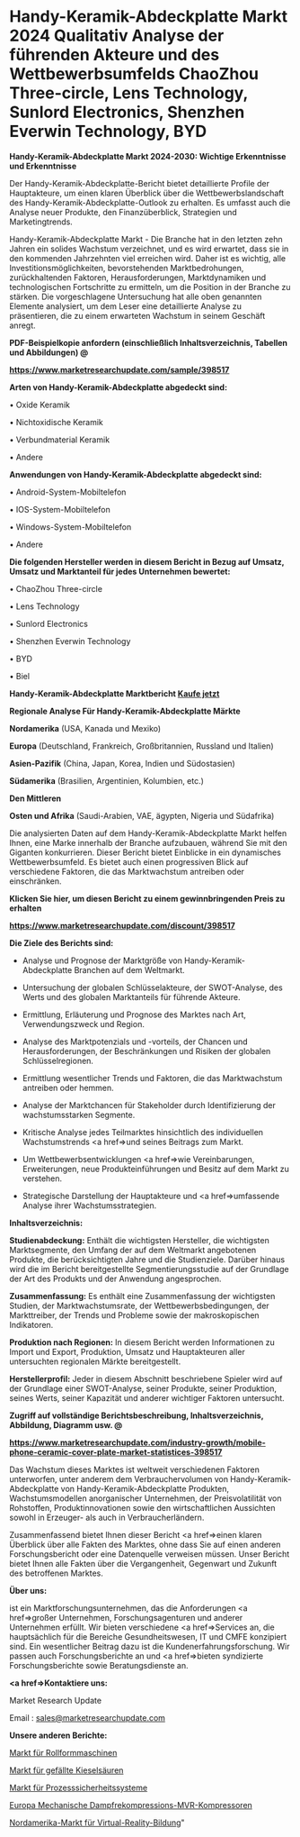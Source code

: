 # Handy-Keramik-Abdeckplatte Markt 2024 Qualitativ Analyse der führenden Akteure und des Wettbewerbsumfelds ChaoZhou Three-circle, Lens Technology, Sunlord Electronics, Shenzhen Everwin Technology, BYD

<strong>Handy-Keramik-Abdeckplatte Markt 2024-2030: Wichtige Erkenntnisse und Erkenntnisse</strong>

Der Handy-Keramik-Abdeckplatte-Bericht bietet detaillierte Profile der Hauptakteure, um einen klaren Überblick über die Wettbewerbslandschaft des Handy-Keramik-Abdeckplatte-Outlook zu erhalten. Es umfasst auch die Analyse neuer Produkte, den Finanzüberblick, Strategien und Marketingtrends.

Handy-Keramik-Abdeckplatte Markt - Die Branche hat in den letzten zehn Jahren ein solides Wachstum verzeichnet, und es wird erwartet, dass sie in den kommenden Jahrzehnten viel erreichen wird. Daher ist es wichtig, alle Investitionsmöglichkeiten, bevorstehenden Marktbedrohungen, zurückhaltenden Faktoren, Herausforderungen, Marktdynamiken und technologischen Fortschritte zu ermitteln, um die Position in der Branche zu stärken. Die vorgeschlagene Untersuchung hat alle oben genannten Elemente analysiert, um dem Leser eine detaillierte Analyse zu präsentieren, die zu einem erwarteten Wachstum in seinem Geschäft anregt.



<strong><b>PDF-Beispielkopie anfordern (einschließlich Inhaltsverzeichnis, Tabellen und Abbildungen) @ </b></strong>

<strong><a href=https://www.marketresearchupdate.com/sample/398517>

<strong>https://www.marketresearchupdate.com/sample/398517</u></a></strong></strong>



<strong>Arten von Handy-Keramik-Abdeckplatte abgedeckt sind:</strong>

• Oxide Keramik

• Nichtoxidische Keramik

• Verbundmaterial Keramik

• Andere



<strong>Anwendungen von Handy-Keramik-Abdeckplatte abgedeckt sind:</strong>

• Android-System-Mobiltelefon

• IOS-System-Mobiltelefon

• Windows-System-Mobiltelefon

• Andere



<strong>Die folgenden Hersteller werden in diesem Bericht in Bezug auf Umsatz, Umsatz und Marktanteil für jedes Unternehmen bewertet:</strong>

• ChaoZhou Three-circle

• Lens Technology

• Sunlord Electronics

• Shenzhen Everwin Technology

• BYD

• Biel



<strong>Handy-Keramik-Abdeckplatte Marktbericht <a href=https://www.marketresearchupdate.com/buynow/398517>Kaufe jetzt</a></strong>



<strong>Regionale Analyse Für Handy-Keramik-Abdeckplatte Märkte</strong>



<strong>Nordamerika</strong> (USA, Kanada und Mexiko)



<strong>Europa</strong> (Deutschland, Frankreich, Großbritannien, Russland und Italien)



<strong>Asien-Pazifik</strong> (China, Japan, Korea, Indien und Südostasien)



<strong>Südamerika</strong> (Brasilien, Argentinien, Kolumbien, etc.)



<strong>Den Mittleren</strong> 

<strong>Osten und Afrika</strong> (Saudi-Arabien, VAE, ägypten, Nigeria und Südafrika)

Die analysierten Daten auf dem Handy-Keramik-Abdeckplatte Markt helfen Ihnen, eine Marke innerhalb der Branche aufzubauen, während Sie mit den Giganten konkurrieren. Dieser Bericht bietet Einblicke in ein dynamisches Wettbewerbsumfeld. Es bietet auch einen progressiven Blick auf verschiedene Faktoren, die das Marktwachstum antreiben oder einschränken.



<strong>Klicken Sie hier, um diesen Bericht zu einem gewinnbringenden Preis zu erhalten
</strong>

<strong><a href=https://www.marketresearchupdate.com/discount/398517>https://www.marketresearchupdate.com/discount/398517</b></u></strong></a>



<strong>Die Ziele des Berichts sind:</strong>

- Analyse und Prognose der Marktgröße von Handy-Keramik-Abdeckplatte Branchen auf dem Weltmarkt.

- Untersuchung der globalen Schlüsselakteure, der SWOT-Analyse, des Werts und des globalen Marktanteils für führende Akteure.

- Ermittlung, Erläuterung und Prognose des Marktes nach Art, Verwendungszweck und Region.

- Analyse des Marktpotenzials und -vorteils, der Chancen und Herausforderungen, der Beschränkungen und Risiken der globalen Schlüsselregionen.

- Ermittlung wesentlicher Trends und Faktoren, die das Marktwachstum antreiben oder hemmen.

- Analyse der Marktchancen für Stakeholder durch Identifizierung der wachstumsstarken Segmente.

- Kritische Analyse jedes Teilmarktes hinsichtlich des individuellen Wachstumstrends <a href=>und</a> seines Beitrags zum Markt.

- Um Wettbewerbsentwicklungen <a href=>wie</a> Vereinbarungen, Erweiterungen, neue Produkteinführungen und Besitz auf dem Markt zu verstehen.

- Strategische Darstellung der Hauptakteure und <a href=>umfas</a>sende Analyse ihrer Wachstumsstrategien.



<strong>Inhaltsverzeichnis:</strong>



<strong>Studienabdeckung:</strong> Enthält die wichtigsten Hersteller, die wichtigsten Marktsegmente, den Umfang der auf dem Weltmarkt angebotenen Produkte, die berücksichtigten Jahre und die Studienziele. Darüber hinaus wird die im Bericht bereitgestellte Segmentierungsstudie auf der Grundlage der Art des Produkts und der Anwendung angesprochen.



<strong>Zusammenfassung:</strong> Es enthält eine Zusammenfassung der wichtigsten Studien, der Marktwachstumsrate, der Wettbewerbsbedingungen, der Markttreiber, der Trends und Probleme sowie der makroskopischen Indikatoren.



<strong>Produktion nach Regionen:</strong> In diesem Bericht werden Informationen zu Import und Export, Produktion, Umsatz und Hauptakteuren aller untersuchten regionalen Märkte bereitgestellt.



<strong>Herstellerprofil:</strong> Jeder in diesem Abschnitt beschriebene Spieler wird auf der Grundlage einer SWOT-Analyse, seiner Produkte, seiner Produktion, seines Werts, seiner Kapazität und anderer wichtiger Faktoren untersucht.



<strong><b>Zugriff auf vollständige Berichtsbeschreibung, Inhaltsverzeichnis, Abbildung, Diagramm usw. @ </b></strong>

<strong><a href=https://www.marketresearchupdate.com/industry-growth/mobile-phone-ceramic-cover-plate-market-statistices-398517>https://www.marketresearchupdate.com/industry-growth/mobile-phone-ceramic-cover-plate-market-statistices-398517</a></strong>

Das Wachstum dieses Marktes ist weltweit verschiedenen Faktoren unterworfen, unter anderem dem Verbrauchervolumen von Handy-Keramik-Abdeckplatte von Handy-Keramik-Abdeckplatte Produkten, Wachstumsmodellen anorganischer Unternehmen, der Preisvolatilität von Rohstoffen, Produktinnovationen sowie den wirtschaftlichen Aussichten sowohl in Erzeuger- als auch in Verbraucherländern.

Zusammenfassend bietet Ihnen dieser Bericht <a href=>einen</a> klaren Überblick über alle Fakten des Marktes, ohne dass Sie auf einen anderen Forschungsbericht oder eine Datenquelle verweisen müssen. Unser Bericht bietet Ihnen alle Fakten über die Vergangenheit, Gegenwart und Zukunft des betroffenen Marktes.



<strong>Über uns:</strong>

 ist ein Marktforschungsunternehmen, das die Anforderungen <a href=>großer</a> Unternehmen, Forschungsagenturen und anderer Unternehmen erfüllt. Wir bieten verschiedene <a href=>Services</a> an, die hauptsächlich für die Bereiche Gesundheitswesen, IT und CMFE konzipiert sind. Ein wesentlicher Beitrag dazu ist die Kundenerfahrungsforschung. Wir passen auch Forschungsberichte an und <a href=>bieten</a> syndizierte Forschungsberichte sowie Beratungsdienste an.



<strong><a href=>Kontaktiere uns:</a></strong>

Market Research Update

Email : sales@marketresearchupdate.com



<strong>Unsere anderen Berichte:</strong>

<a href=https://www.linkedin.com/pulse/roll-forming-machines-market-2023-challenges>Markt für Rollformmaschinen</a>

<a href=https://www.linkedin.com/pulse/precipitated-silicas-market-2023-remarking>Markt für gefällte Kieselsäuren</a>

<a href=https://www.linkedin.com/pulse/process-safety-systems-market-research-report>Markt für Prozesssicherheitssysteme</a>

<a href=https://www.linkedin.com/pulse/europe-mechanical-vapor-recompression-mvr-compressors>Europa Mechanische Dampfrekompressions-MVR-Kompressoren</a>

<a href=https://www.linkedin.com/pulse/north-america-virtual-reality-education-market-2023-current>Nordamerika-Markt für Virtual-Reality-Bildung</a>"
